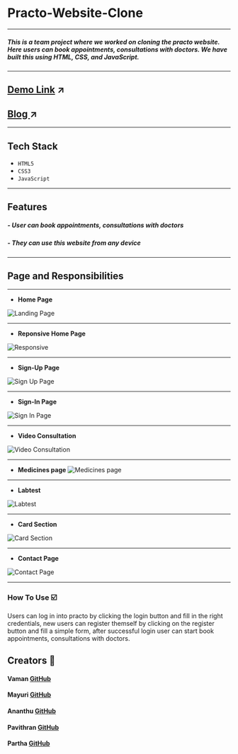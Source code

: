 
# Practo-Website-Clone
---
##### This is a team project where we worked on cloning the practo website. Here users can book appointments, consultations with doctors. We have built this using HTML, CSS, and JavaScript.
---
## [Demo Link](https://practoclone.netlify.app/) ↗️
## [Blog ](https://medium.com/@mayuriwasu2000/built-practo-com-clone-5b93d0dd5a55) ↗️
---
## Tech Stack
- `HTML5`
- `CSS3`
- `JavaScript`
---
## Features
##### - User can book appointments, consultations with doctors
##### - They can use this website from any device 
---
## Page and Responsibilities 
---

- **Home Page**

![Landing Page](https://github.com/Vaman93/Practo-Clone/blob/main/readme_img/practo_home_img.png)

---
- **Reponsive Home Page**

![Responsive](https://github.com/Vaman93/Practo-Clone/blob/main/readme_img/responsive.png)

---
- **Sign-Up Page**

![Sign Up Page](https://github.com/Vaman93/Practo-Clone/blob/main/readme_img/regis_practo.png)

---
- **Sign-In Page**

![Sign In Page](https://github.com/Vaman93/Practo-Clone/blob/main/readme_img/login_practo.png)


---
- **Video Consultation**

![Video Consultation](https://github.com/Vaman93/Practo-Clone/blob/main/readme_img/video_practo.png)

---

- **Medicines page**
![Medicines page](https://github.com/Vaman93/Practo-Clone/blob/main/readme_img/medi_practo.png)

---

- **Labtest**

![Labtest](https://github.com/Vaman93/Practo-Clone/blob/main/readme_img/labtest_practo.png)

---
- **Card Section**

![Card Section](https://github.com/Vaman93/Practo-Clone/blob/main/readme_img/addcard.png)

---

- **Contact Page**

![Contact Page](https://github.com/Vaman93/Practo-Clone/blob/main/readme_img/contact.png)

---



### How To Use ☑️
Users can log in into practo by clicking the login button and fill in the right credentials, new users can register themself by clicking on the register button and fill a simple form, after successful login user can start book appointments, consultations with doctors.


## Creators 🙌

#### Vaman  [GitHub](https://github.com/Vaman93)
#### Mayuri  [GitHub](https://github.com/mayuriwasu1)
#### Ananthu [GitHub](https://github.com/AnanthuSuresh098)
#### Pavithran [GitHub](https://github.com/pavithran-paviii)
#### Partha [GitHub](https://github.com/parthadas93)



